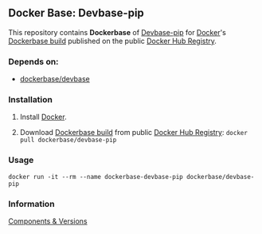 ## Docker Base: Devbase-pip


This repository contains **Dockerbase** of [Devbase-pip](https://pypi.python.org/pypi/pip) for [Docker](https://www.docker.com/)'s [Dockerbase build](https://registry.hub.docker.com/u/dockerbase/devbase-pip/) published on the public [Docker Hub Registry](https://registry.hub.docker.com/).


### Depends on:

* [dockerbase/devbase](https://registry.hub.docker.com/u/dockerbase/devbase)


### Installation

1. Install [Docker](https://docs.docker.com/installation/).

2. Download [Dockerbase build](https://registry.hub.docker.com/u/dockerbase/devbase-pip/) from public [Docker Hub Registry](https://registry.hub.docker.com/): `docker pull dockerbase/devbase-pip`


### Usage

    docker run -it --rm --name dockerbase-devbase-pip dockerbase/devbase-pip

### Information
[Components & Versions](https://github.com/dockerbase/devbase-pip/blob/master/COMPONENTS)
